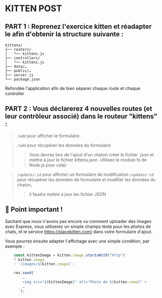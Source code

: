# KITTEN POST 

## PART 1 : Reprenez l'exercice kitten et réadapter le afin d'obtenir la structure suivante : 

```text
kittens/
├── routers/
│   └── kittens.js
├── controllers/
│   └── kittens.js
├── data/…
├── public/…
├── server.js
└── package.json
```
Refondée l'application afin de bien séparer chaque route et chaque controller

## PART 2 : Vous déclarerez 4 nouvelles routes (et leur contrôleur associé) dans le routeur "kittens" :

> ``/add`` pour afficher le formulaire

> ``/add`` pour récupérer les données du formulaire 
> >Vous devrez lors de l'ajout d'un chaton créer le fichier <id>.json et mettre à jour le fichier kittens.json. Utilisez le module fs de Node.js pour cela)

> ``/update/:id`` pour afficher un formulaire de modification
> ``/update/:id`` pour récupérer les données de formulaire et modifier les données du chaton,
> > il faudra mettre à jour les fichier JSON


## 📢 Point important !

Sachant que nous n'avons pas encore vu comment uploader des images avec Express, vous utiliserez un simple champs texte pour les photos de chats, et le service https://placekitten.com/ dans votre formulaire d'ajout.

Vous pourrez ensuite adapter l'affichage avec une simple condition, par exemple :

```js
    const kittenImage = kitten.image.startsWith("http")
    ? kitten.image
    : `/images/${kitten.image}`;

    res.send(`
        …
        <img src="${kittenImage}" alt="Photo de ${kitten.name}" >
        …
      `);
```